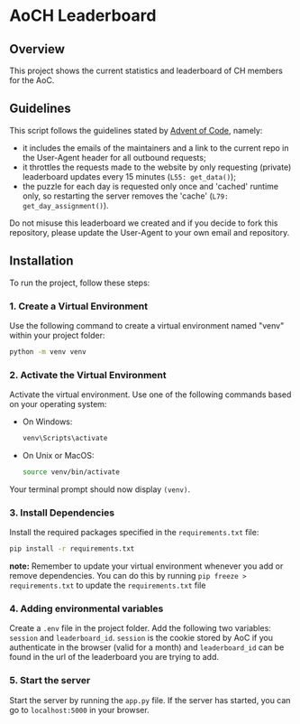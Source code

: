 # AoCH Leaderboard

## Overview

This project shows the current statistics and leaderboard of CH members for the AoC.

## Guidelines

This script follows the guidelines stated by [Advent of Code](https://www.reddit.com/r/adventofcode/wiki/faqs/automation), namely:
- it includes the emails of the maintainers and a link to the current repo in the User-Agent header for all outbound requests;
- it throttles the requests made to the website by only requesting (private) leaderboard updates every 15 minutes (`L55: get_data()`);
- the puzzle for each day is requested only once and 'cached' runtime only, so restarting the server removes the 'cache' (`L79: get_day_assignment()`).

Do not misuse this leaderboard we created and if you decide to fork this repository, please update the User-Agent to your own email and repository.

## Installation

To run the project, follow these steps:

### 1. Create a Virtual Environment

Use the following command to create a virtual environment named "venv" within your project folder:

```bash
python -m venv venv
```

### 2. Activate the Virtual Environment

Activate the virtual environment. Use one of the following commands based on your operating system:

- On Windows:

  ```bash
  venv\Scripts\activate
  ```

- On Unix or MacOS:

  ```bash
  source venv/bin/activate
  ```

Your terminal prompt should now display `(venv)`.

### 3. Install Dependencies

Install the required packages specified in the `requirements.txt` file:

```bash
pip install -r requirements.txt
```

**note:** Remember to update your virtual environment whenever you add or remove dependencies. You can do this by running `pip freeze > requirements.txt` to update the `requirements.txt` file

### 4. Adding environmental variables

Create a `.env` file in the project folder. Add the following two variables: `session` and `leaderboard_id`. `session` is the cookie stored by AoC if you authenticate in the browser (valid for a month) and `leaderboard_id` can be found in the url of the leaderboard you are trying to add.

### 5. Start the server

Start the server by running the `app.py` file. If the server has started, you can go to `localhost:5000` in your browser.
